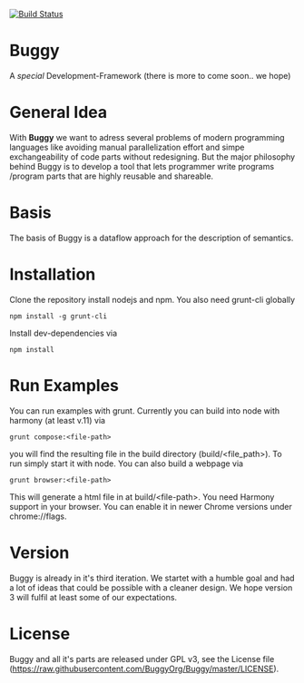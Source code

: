 [![Build Status](https://travis-ci.org/BuggyOrg/Buggy.svg?branch=master)](https://travis-ci.org/BuggyOrg/Buggy)

Buggy
=====

A *special* Development-Framework (there is more to come soon.. we hope)

General Idea
=============

With **Buggy** we want to adress several problems of modern programming languages like avoiding manual parallelization effort and simpe exchangeability of code parts without redesigning. But the major philosophy behind Buggy is to develop a tool that lets programmer write programs /program parts that are highly reusable and shareable.

Basis
=====

The basis of Buggy is a dataflow approach for the description of semantics.

Installation
============

Clone the repository install nodejs and npm. You also need grunt-cli globally

```
npm install -g grunt-cli
```

Install dev-dependencies via

```
npm install
```

Run Examples
============

You can run examples with grunt. Currently you can build into node with harmony (at least v.11)
via

```
grunt compose:<file-path>
```

you will find the resulting file in the build directory (build/&lt;file_path&gt;). To run simply start it with node. You can also build a webpage via

```
grunt browser:<file-path>
```

This will generate a html file in at build/&lt;file-path&gt;. You need Harmony support in your browser. You can enable it in newer Chrome versions under chrome://flags.

Version
=======

Buggy is already in it's third iteration. We startet with a humble goal and had a lot of ideas that could be possible with a cleaner design. We hope version 3 will fulfil at least some of our expectations.

License
=======

Buggy and all it's parts are released under GPL v3, see the License file (https://raw.githubusercontent.com/BuggyOrg/Buggy/master/LICENSE).
